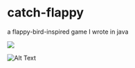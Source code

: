 # catch-flappy

a flappy-bird-inspired game I wrote in java

![](https://imgur.com/a/HQR7ILz)

![Alt Text](https://media.giphy.com/media/vFKqnCdLPNOKc/giphy.gif)


